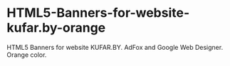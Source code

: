 # HTML5-Banners-for-website-kufar.by-orange
HTML5 Banners for website KUFAR.BY. AdFox and Google Web Designer. Orange color.
